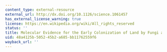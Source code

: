 ```yaml
---
content_type: external-resource
external_url: http://dx.doi.org/10.1126/science.1061457
has_external_license_warning: true
license: https://en.wikipedia.org/wiki/All_rights_reserved
status: ''
title: Molecular Evidence for the Early Colonization of Land by Fungi and Plants
uid: 48a4125b-5052-45b2-a685-bb11762559f6
wayback_url: ''
---
```

